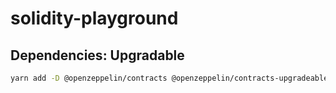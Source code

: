 # solidity-playground


## Dependencies: Upgradable
```bash 
yarn add -D @openzeppelin/contracts @openzeppelin/contracts-upgradeable @openzeppelin/hardhat-upgrades erc721a-upgradeable
```